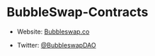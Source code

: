 # BubbleSwap-Contracts


- Website: [Bubbleswap.co](https://bubbleswap.co/)

- Twitter: [@BubbleswapDAO](https://twitter.com/bubbleswapdao)
